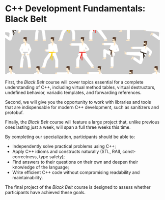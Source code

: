# C++ Development Fundamentals: Black Belt

![image](img.jpg)

First, the *Black Belt* course will cover topics essential for a complete understanding of C++, including virtual method tables, virtual destructors, undefined behavior, variadic templates, and forwarding references.  

Second, we will give you the opportunity to work with libraries and tools that are indispensable for modern C++ development, such as sanitizers and protobuf.  

Finally, the *Black Belt* course will feature a large project that, unlike previous ones lasting just a week, will span a full three weeks this time.  

By completing our specialization, participants should be able to:  
- Independently solve practical problems using C++;  
- Apply C++ idioms and constructs naturally (STL, RAII, const-correctness, type safety);  
- Find answers to their questions on their own and deepen their knowledge of the language;  
- Write efficient C++ code without compromising readability and maintainability.  

The final project of the *Black Belt* course is designed to assess whether participants have achieved these goals.